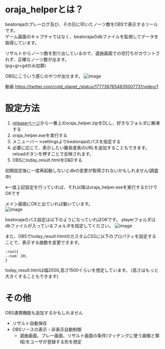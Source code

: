 # oraja_helperとは？
beatorajaのプレーログ及び、その日に叩いたノーツ数をOBSで表示するツールです。  
ゲーム画面のキャプチャではなく、beatorajaのdbファイルを監視してデータを取得しています。  

リザルトからノーツ数を割り出しているので、選曲画面での空打ちがカウントされず、正確なノーツ数が出ます。  
(pg+gr+gdのみ加算)

OBSにこういう感じのやつが出せます。
![image](https://github.com/dj-kata/oraja_helper/assets/61326119/0f597d3c-27cf-48bb-8f08-5314028c195b)

動画
https://twitter.com/cold_planet_/status/1777387654835007731/video/1

# 設定方法
1. [releaseページ](https://github.com/dj-kata/oraja_helper/releases)から一番上のoraja_helper.zipをDLし、好きなフォルダに解凍する
2. oraja_helper.exeを実行する
3. メニューバー->settingsよりbeatorajaのパスを指定する
4. 必要に応じて、表示したい難易度表のURLを追加することもできます。reloadボタンを押すことで反映されます。
5. OBSにtoday_result.htmlをD&Dする

初期設定後に一度再起動しないとdbの変更が取得されないかもしれません(調査中)

※一度上記設定を行っていれば、それ以降はoraja_helper.exeを実行するだけでOKです

メイン画面にOKと出ていれば動いています。  
![image](https://github.com/dj-kata/oraja_helper/assets/61326119/e7cc5707-4b93-4559-8e91-27c8e408d72a)

beatorajaのパス設定は以下のようになっていればOKです。
playerフォルダはdbファイルが入っているフォルダを指定してください。
![image](https://github.com/dj-kata/oraja_helper/assets/61326119/3a8cc5f0-85f0-4ebf-ab79-abf10b788181)

また、OBSでtoday_result.htmlのカスタムCSSに以下のプロパティを設定することで、表示する曲数を変更できます。

```
:root{
--num: 20;
}
```

today_result.htmlは幅2000,高さ1500ぐらいを想定しています。
(高さはもっと大きくすることもできます)

# その他
OBS連携機能も追加するかもしれません  
- リザルト自動保存
- OBSソースの表示・非表示自動制御
  - 選曲画面、プレー画面、リザルト画面の条件(マッチングに使う画像と領域)をユーザが登録する形を想定
